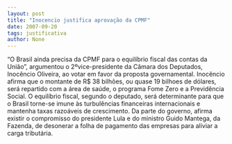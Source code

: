 ```yaml
---
layout: post
title: "Inocencio justifica aprovação da CPMF"
date: 2007-09-20
tags: justificativa
author: None
---
```

&ldquo;O Brasil ainda precisa da CPMF para o equil&iacute;brio fiscal das contas da Uni&atilde;o&rdquo;, argumentou o 2&ordm;vice-presidente da C&acirc;mara dos Deputados, Inoc&ecirc;ncio Oliveira, ao votar em favor da proposta governamental.
Inoc&ecirc;ncio afirma que o montante de R$ 38 bilh&otilde;es, ou quase 19 bilhoes de d&oacute;lares, ser&aacute; repartido com a &aacute;rea de sa&uacute;de, o programa Fome Zero e a Previd&ecirc;ncia Social. 
O equil&iacute;brio fiscal, segundo o deputado, ser&aacute; determinante para que o Brasil torne-se imune &agrave;s turbul&ecirc;ncias financeiras internacionais e mantenha taxas razo&aacute;veis de crescimento. 
Da parte do governo, afirma existir o compromisso do presidente Lula e do ministro Guido Mantega, da Fazenda, de desonerar a folha de pagamento das empresas para aliviar a carga tribut&aacute;ria. 